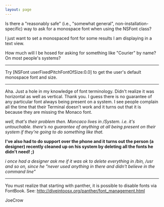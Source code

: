 ```yaml
---
layout: page
---
```


Is there a "reasonably safe" (i.e., "somewhat general", non-installation-specific)
way to ask for a monospace font when using the NSFont class?

I just want to set a monospaced font for some results I am displaying in a text view.

How much will I be hosed for asking for something like "Courier" by name?
On most people's systems?

----

Try     [NSFont userFixedPitchFontOfSize:0.0] to get the user's default monospace font and size.

----

Aha. Just a hole in my knowledge of font terminology. Didn't realize it was horizontal as well as vertical.
Thank you. I guess there is no guarantee of any particular font always being present on a system.
I see people complain all the time that their Terminal doesn't work and it turns out that it is because
they are missing the Monaco font.

*well, that's their problem then. Moncaco lives in /System. i.e. it's untouchable. there's no guarantee of anything at all being present on their system if they're going to do something like that.*

**I've also had to do support over the phone and it turns out the person (a designer) recently cleaned up on his system by deleting all the fonts he didn't need! ;)**

*i once had a designer ask me if it was ok to delete everything in /bin, /usr and so on, since he "never used anything in there and didn't believe in the command line"*

----

You must realize that starting with panther, it is possible to disable fonts via FontBook.  See: http://diveintoosx.org/panther/font_management.html

JoeCrow
